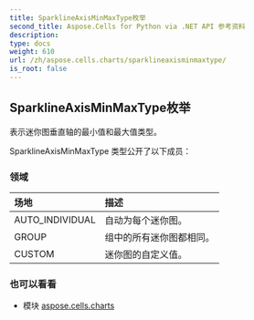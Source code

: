 ```yaml
---
title: SparklineAxisMinMaxType枚举
second_title: Aspose.Cells for Python via .NET API 参考资料
description:
type: docs
weight: 610
url: /zh/aspose.cells.charts/sparklineaxisminmaxtype/
is_root: false
---
```

## SparklineAxisMinMaxType枚举
表示迷你图垂直轴的最小值和最大值类型。



SparklineAxisMinMaxType 类型公开了以下成员：

### 领域
|场地|描述|
| :- | :- |
| AUTO_INDIVIDUAL |自动为每个迷你图。|
| GROUP |组中的所有迷你图都相同。|
| CUSTOM |迷你图的自定义值。|



### 也可以看看
* 模块 [aspose.cells.charts](..)
